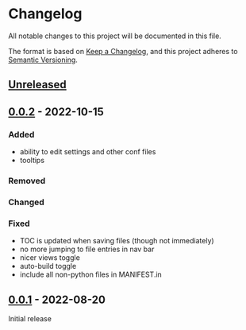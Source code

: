 # Changelog
All notable changes to this project will be documented in this file.

The format is based on [Keep a Changelog](https://keepachangelog.com/en/1.0.0/),
and this project adheres to [Semantic Versioning](https://semver.org/spec/v2.0.0.html).

## [Unreleased]

## [0.0.2] - 2022-10-15

### Added
* ability to edit settings and other conf files
* tooltips

### Removed

### Changed

### Fixed

* TOC is updated when saving files (though not immediately)
* no more jumping to file entries in nav bar
* nicer views toggle
* auto-build toggle
* include all non-python files in MANIFEST.in

## [0.0.1] - 2022-08-20

Initial release

[Unreleased]: https://github.com/fmatter/pylingdocs-gui/compare/0.0.2...HEAD
[0.0.2]: https://github.com/fmatter/pylingdocs-gui/compare/0.0.1...0.0.2
[0.0.1]: https://github.com/fmatter/pylingdocs-gui/compare/0.0.1...0.0.1